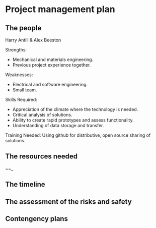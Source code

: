 # Project management plan


## The people
Harry Antill & Alex Beeston

Strengths:
- Mechanical and materials engineering. 
- Previous project experience together.

Weaknesses:
- Electrical and software engineering.
- Small team.

Skills Required:
- Appreciation of the climate where the technology is needed.
- Critical analysis of solutions.
- Ability to create rapid prototypes and assess functionality. 
- Understanding of data storage and transfer.

Training Needed:
Using github for distributive, open source sharing of solutions. 


## The resources needed
~~_



## The timeline



## The assessment of the risks and safety



## Contengency plans
